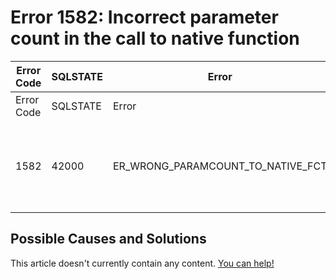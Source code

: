 
# Error 1582: Incorrect parameter count in the call to native function


| Error Code | SQLSTATE | Error | Description |
| --- | --- | --- | --- |
| Error Code | SQLSTATE | Error | Description |
| 1582 | 42000 | ER_WRONG_PARAMCOUNT_TO_NATIVE_FCT | Incorrect parameter count in the call to native function '%s' |




## Possible Causes and Solutions


This article doesn't currently contain any content. [You can help!](/kb/en/writing-and-editing-knowledge-base-articles/)


